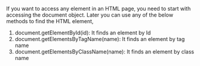 
  If you want to access any element in an HTML page, you need to start with accessing the document object. Later you can use any of the below methods to find the HTML element,
  1. document.getElementById(id): It finds an element by Id
  2. document.getElementsByTagName(name): It finds an element by tag name
  3. document.getElementsByClassName(name): It finds an element by class name
